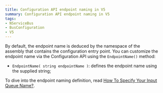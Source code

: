 ```yaml
---
title: Configuration API endpoint naming in V5
summary: Configuration API endpoint naming in V5
tags:
- NServiceBus
- BusConfiguration
- V5
---
```


By default, the endpoint name is deduced by the namespace of the assembly that contains the configuration entry point. You can customize the endpoint name via the Configuration API using the `EndpointName()` method:            

* `EndpointName( string endpointName )`: defines the endpoint name using the supplied string; 

To dive into the endpoint naming definition, read [How To Specify Your Input Queue Name?](/nservicebus/how-to-specify-your-input-queue-name).
